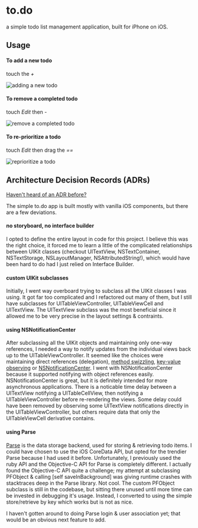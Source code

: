 to.do
====

a simple todo list management application, built for iPhone on iOS.

## Usage

#### To add a new todo
touch the _+_

![adding a new todo](https://dl.dropboxusercontent.com/u/3992486/app_screenshots/todo/add_a_new_todo.PNG)



#### To remove a completed todo
touch _Edit_ then _-_

![remove a completed todo](https://dl.dropboxusercontent.com/u/3992486/app_screenshots/todo/remove_a_todo.PNG)



#### To re-prioritize a todo
touch _Edit_ then drag the _==_

![reprioritize a todo](https://dl.dropboxusercontent.com/u/3992486/app_screenshots/todo/move_a_todo.PNG)



## Architecture Decision Records (ADRs)

[Haven't heard of an ADR before?](http://thinkrelevance.com/blog/2011/11/15/documenting-architecture-decisions)

The simple to.do app is built mostly with vanilla iOS components, but there are a few deviations.

#### no storyboard, no interface builder

I opted to define the entire layout in code for this project. I believe this was the right choice, it forced me to learn a little of the complicated relationships between UIKit classes (checkout UITextView, NSTextContainer, NSTextStorage, NSLayoutManager, NSAttributedString!), which would have been hard to do had I just relied on Interface Builder.


#### custom UIKit subclasses

Initially, I went way overboard trying to subclass all the UIKit classes I was using. It got far too complicated and I refactored out many of them, but I still have subclasses for UITableViewController, UITableViewCell and UITextView. The UITextView subclass was the most beneficial since it allowed me to be very precise in the layout settings & contraints.


#### using NSNotificationCenter

After subclassing all the UIKit objects and maintaining only one-way references, I needed a way to notify updates from the individual views back up to the UITableViewController. It seemed like the choices were maintaining direct references (delegation), [method swizzling](http://funwithobjc.tumblr.com/post/1482839994/method-swizzling), [key-value observing](https://developer.apple.com/library/mac/documentation/cocoa/conceptual/KeyValueObserving/KeyValueObserving.html) or [NSNotificationCenter](https://developer.apple.com/library/mac/documentation/cocoa/reference/foundation/Classes/NSNotificationCenter_Class/Reference/Reference.html). I went with NSNotificationCenter because it supported notifying with object references easily.
NSNotificationCenter is great, but it is definitely intended for more asynchronous applications. There is a noticable time delay between a UITextView notifying a UITableCellView, then notifying a UITableViewController before re-rendering the views. Some delay could have been removed by observing some UITextView notifications directly in the UITableViewController, but others require data that only the UITableViewCell derivative contains.


#### using Parse

[Parse](parse.com) is the data storage backend, used for storing & retrieving todo items. I could have chosen to use the iOS CoreData API, but opted for the trendier Parse because I had used it before. Unfortunately, I previously used the ruby API and the Objective-C API for Parse is completely different. I actually found the Objective-C API quite a challenge; my attempt at subclassing PFObject & calling [self saveInBackground] was giving runtime crashes with stacktraces deep in the Parse library. Not cool. The custom PFObject subclass is still in the codebase, but sitting there unused until more time can be invested in debugging it's usage.
Instead, I converted to using the simple store/retrieve by key which works but is not as nice.

I haven't gotten around to doing Parse login & user association yet; that would be an obvious next feature to add.


